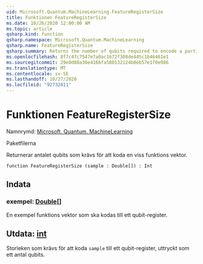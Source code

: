 ```yaml
---
uid: Microsoft.Quantum.MachineLearning.FeatureRegisterSize
title: Funktionen FeatureRegisterSize
ms.date: 10/26/2020 12:00:00 AM
ms.topic: article
qsharp.kind: function
qsharp.namespace: Microsoft.Quantum.MachineLearning
qsharp.name: FeatureRegisterSize
qsharp.summary: Returns the number of qubits required to encode a particular feature vector.
ms.openlocfilehash: 8f7c47c7547e7a0ac1672f308de445c1b46461e1
ms.sourcegitcommit: 29e0d88a30e4166fa580132124b0eb57e1f0e986
ms.translationtype: MT
ms.contentlocale: sv-SE
ms.lasthandoff: 10/27/2020
ms.locfileid: "92732811"
---
```

# <a name="featureregistersize-function"></a>Funktionen FeatureRegisterSize

Namnrymd: [Microsoft. Quantum. MachineLearning](xref:Microsoft.Quantum.MachineLearning)

Paketfilerna [](https://nuget.org/packages/)


Returnerar antalet qubits som krävs för att koda en viss funktions vektor.

```qsharp
function FeatureRegisterSize (sample : Double[]) : Int
```


## <a name="input"></a>Indata

### <a name="sample--double"></a>exempel: [Double](xref:microsoft.quantum.lang-ref.double)[]

En exempel funktions vektor som ska kodas till ett qubit-register.



## <a name="output--int"></a>Utdata: [int](xref:microsoft.quantum.lang-ref.int)

Storleken som krävs för att koda `sample` till ett qubit-register, uttryckt som ett antal qubits.